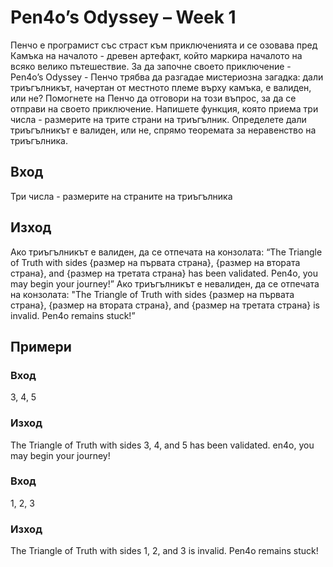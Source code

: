 # Pen4o’s Odyssey – Week 1
Пенчо е програмист със страст към приключенията и се озовава пред Камъка на началото - древен артефакт, който маркира началото на всяко велико пътешествие. За да започне своето приключение - Pen4o’s Odyssey - Пенчо трябва да разгадае мистериозна загадка: дали триъгълникът, начертан от местното племе върху камъка, е валиден, или не?
Помогнете на Пенчо да отговори на този въпрос, за да се отправи на своето приключение.
Напишете функция, която приема три числа - размерите на трите страни на триъгълник. Определете дали триъгълникът е валиден, или не, спрямо теоремата за неравенство на триъгълника.

## Вход
Три числа - размерите на страните на триъгълника
## Изход
Ако триъгълникът е валиден, да се отпечата на конзолата:
“The Triangle of Truth with sides {размер на първата страна}, {размер на втората страна}, and {размер на третата страна} has been validated. Pen4o, you may begin your journey!”
Ако триъгълникът е невалиден, да се отпечата на конзолата:
"The Triangle of Truth with sides {размер на първата страна}, {размер на втората страна}, and {размер на третата страна} is invalid. Pen4o remains stuck!”
## Примери
### Вход
3, 4, 5
### Изход
The Triangle of Truth with sides 3, 4, and 5 has been validated. en4o, you may begin your journey!
### Вход
1, 2, 3
### Изход
The Triangle of Truth with sides 1, 2, and 3 is invalid. Pen4o remains stuck!